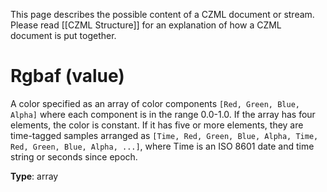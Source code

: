 This page describes the possible content of a CZML document or stream. Please read [[CZML Structure]] for an explanation of how a CZML document is put together.

# Rgbaf (value)

A color specified as an array of color components `[Red, Green, Blue, Alpha]` where each component is in the range 0.0-1.0. If the array has four elements, the color is constant. If it has five or more elements, they are time-tagged samples arranged as `[Time, Red, Green, Blue, Alpha, Time, Red, Green, Blue, Alpha, ...]`, where Time is an ISO 8601 date and time string or seconds since epoch.

**Type**: array

